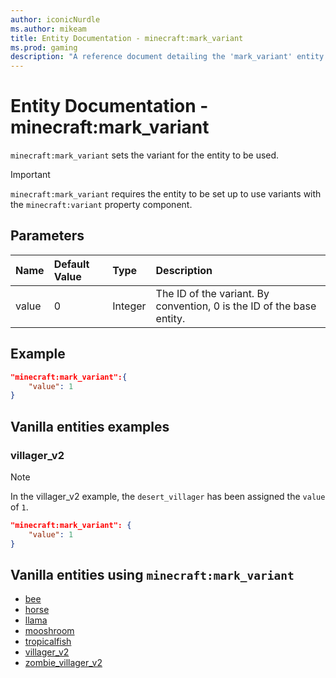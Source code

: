 ```yaml
---
author: iconicNurdle
ms.author: mikeam
title: Entity Documentation - minecraft:mark_variant
ms.prod: gaming
description: "A reference document detailing the 'mark_variant' entity component"
---
```


# Entity Documentation -  minecraft:mark_variant

`minecraft:mark_variant` sets the variant for the entity to be used.

> [!IMPORTANT]
> `minecraft:mark_variant` requires the entity to be set up to use variants with the `minecraft:variant` property component.

## Parameters

|Name |Default Value  |Type  |Description  |
|:----------|:----------|:----------|:----------|
|value| 0| Integer|  The ID of the variant. By convention, 0 is the ID of the base entity. |

## Example

```json
"minecraft:mark_variant":{
    "value": 1
}
```

## Vanilla entities examples

### villager_v2

> [!NOTE]
> In the villager_v2 example, the `desert_villager` has been assigned the `value` of `1`.

```json
"minecraft:mark_variant": {
    "value": 1
}
```

## Vanilla entities using `minecraft:mark_variant`

- [bee](../../../../Source/VanillaBehaviorPack_Snippets/entities/bee.md)
- [horse](../../../../Source/VanillaBehaviorPack_Snippets/entities/horse.md)
- [llama](../../../../Source/VanillaBehaviorPack_Snippets/entities/llama.md)
- [mooshroom](../../../../Source/VanillaBehaviorPack_Snippets/entities/mooshroom.md)
- [tropicalfish](../../../../Source/VanillaBehaviorPack_Snippets/entities/tropicalfish.md)
- [villager_v2](../../../../Source/VanillaBehaviorPack_Snippets/entities/villager_v2.md)
- [zombie_villager_v2](../../../../Source/VanillaBehaviorPack_Snippets/entities/zombie_villager_v2.md)
